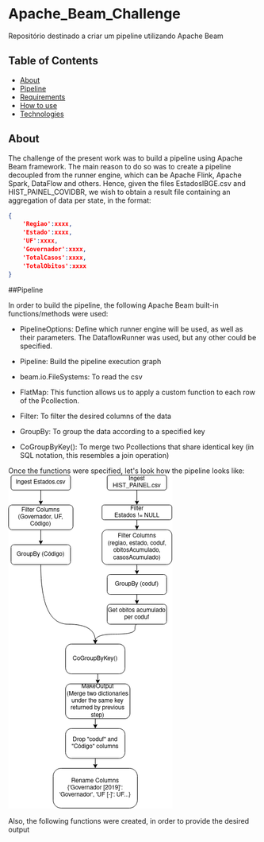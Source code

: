 # Apache_Beam_Challenge
Repositório destinado a criar um pipeline utilizando Apache Beam
## Table of Contents
<!--ts-->
- [About](#about)
- [Pipeline](#pipeline)
- [Requirements](#requirements)
- [How to use](#how-to-use)
- [Technologies](#technologies)
<!--te-->

## About
The challenge of the present work was to build a pipeline using Apache Beam framework. The main reason to do so was to create a pipeline decoupled from the runner engine, which can be Apache Flink, Apache Spark, DataFlow and others. Hence, given the files EstadosIBGE.csv and HIST_PAINEL_COVIDBR, we wish to obtain a result file containing an aggregation of data per state, in the format:

```json
{
    'Regiao':xxxx,
    'Estado':xxxx,
    'UF':xxxx,
    'Governador':xxxx,
    'TotalCasos':xxxx,
    'TotalObitos':xxxx
}    
```

##Pipeline

In order to build the pipeline, the following Apache Beam built-in functions/methods were used:
- PipelineOptions: Define which runner engine will be used, as well as their parameters. The DataflowRunner was used, but any other could be specified.

- Pipeline: Build the pipeline execution graph

- beam.io.FileSystems: To read the csv

- FlatMap: This function allows us to apply a custom function to each row of the Pcollection.

- Filter: To filter the desired columns of the data

- GroupBy: To group the data according to a specified key

- CoGroupByKey(): To merge two Pcollections that share identical key (in SQL notation, this resembles a join operation)

Once the functions were specified, let's look how the pipeline looks like:
![alt text](https://github.com/FelipeSchreiber/Apache_Beam_Challenge/blob/main/HURB_BEAM.drawio.png?raw=true)

Also, the following functions were created, in order to provide the desired output